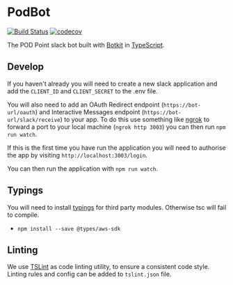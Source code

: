 # PodBot

[![Build Status](https://travis-ci.com/Pod-Point/podbot.svg?token=F7wj2GWZpNRsZSDUXLya&branch=master)](https://travis-ci.com/Pod-Point/podbot) [![codecov](https://codecov.io/gh/Pod-Point/podbot/branch/master/graph/badge.svg?token=s8NmBmIuY6)](https://codecov.io/gh/Pod-Point/podbot)

The POD Point slack bot built with [Botkit](https://github.com/howdyai/botkit/) in [TypeScript](https://www.typescriptlang.org/).

## Develop

If you haven't already you will need to create a new slack application and add the `CLIENT_ID` and `CLIENT_SECRET` to the .env file.

You will also need to add an OAuth Redirect endpoint (`https://bot-url/oauth`) and Interactive Messages endpoint (`https://bot-url/slack/receive`) to your app. To do this use something like [ngrok](https://ngrok.com/) to forward a port to your local machine (`ngrok http 3003`) you can then run `npm run watch`.

If this is the first time you have run the application you will need to authorise the app by visiting `http://localhost:3003/login`.

You can then run the application with `npm run watch`.

## Typings

You will need to install [typings](https://blogs.msdn.microsoft.com/typescript/2016/06/15/the-future-of-declaration-files/) for third party modules. Otherwise tsc will fail to compile.

* `npm install --save @types/aws-sdk`

## Linting

We use [TSLint](https://palantir.github.io/tslint/) as code linting utility, to ensure a consistent code style.
Linting rules and config can be added to `tslint.json` file.
